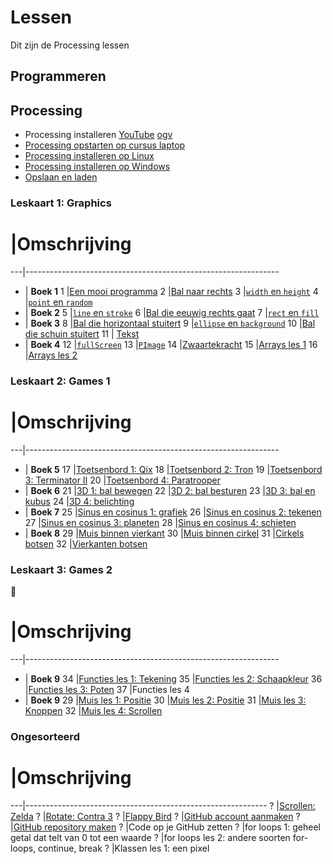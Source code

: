 # Lessen

Dit zijn de Processing lessen

## Programmeren


## Processing

 * Processing installeren [YouTube](https://youtu.be/iUIJjxgKBk8) [ogv](http://richelbilderbeek.nl/processing_installeren.ogv)
 * [Processing opstarten op cursus laptop](./ProcessingOpstartenOpCursusLaptop/README.md)
 * [Processing installeren op Linux](./ProcessingInstallerenOpLinux/README.md)
 * [Processing installeren op Windows](./ProcessingInstallerenOpWindows/README.md)
 * [Opslaan en laden](./OpslaanEnLaden/README.md)

### Leskaart 1: Graphics

#  |Omschrijving
---|---------------------------------------------------------------
-  | **Boek 1**
1  |[Een mooi programma](./EenMooiProgramma/README.md)
2  |[Bal naar rechts](./BalNaarRechts/README.md)
3  |[`width` en `height`](./WidthHeight/README.md)
4  |[`point` en `random`](./PointRandom/README.md)
-  | **Boek 2**
5  |[`line` en `stroke`](./LineStroke/README.md)
6  |[Bal die eeuwig rechts gaat](./BalEeuwigNaarRechts/README.md)
7  |[`rect` en `fill`](./RectFill/README.md)
-  | **Boek 3**
8  |[Bal die horizontaal stuitert](./BalDieHorizontaalStuitert/README.md)
9  |[`ellipse` en `background`](./EllipseBackground/README.md)
10 |[Bal die schuin stuitert](./BalDieSchuinStuitert/README.md)
11 | [Tekst](./Text/README.md)
-  | **Boek 4**
12 |[`fullScreen`](./FullScreen/README.md)
13 |[`PImage`](./PImage/README.md)
14 |[Zwaartekracht](./Zwaartekracht/README.md)
15 |[Arrays les 1](./Arrays1/README.md)
16 |[Arrays les 2](./Arrays2/README.md)

### Leskaart 2: Games 1

#  |Omschrijving
---|---------------------------------------------------------------
-  | **Boek 5**
17 |[Toetsenbord 1: Qix](./Toetsenbord1/README.md)
18 |[Toetsenbord 2: Tron](./Toetsenbord2/README.md)
19 |[Toetsenbord 3: Terminator II](./Toetsenbord3/README.md)
20 |[Toetsenbord 4: Paratrooper](./Toetsenbord4/README.md)
-  | **Boek 6**
21 |[3D 1: bal bewegen](./3D1/README.md)
22 |[3D 2: bal besturen](./3D2/README.md)
23 |[3D 3: bal en kubus](./3D3/README.md)
24 |[3D 4: belichting](./3D4/README.md)
 - | **Boek 7**
25 |[Sinus en cosinus 1: grafiek](./SinusEnCosinus1/README.md)
26 |[Sinus en cosinus 2: tekenen](./SinusEnCosinus2/README.md)
27 |[Sinus en cosinus 3: planeten](./SinusEnCosinus3/README.md)
28 |[Sinus en cosinus 4: schieten](./SinusEnCosinus4/README.md)
 - | **Boek 8**
29 |[Muis binnen vierkant](./MuisBinnenVierkant/README.md) 
30 |[Muis binnen cirkel](./MuisBinnenCirkel/README.md) 
31 |[Cirkels botsen](./CirkelsBotsen/README.md)
32 |[Vierkanten botsen](./VierkantenBotsen/README.md)

### Leskaart 3: Games 2

:construction:

#  |Omschrijving
---|---------------------------------------------------------------
 - | **Boek 9**
34 |[Functies les 1: Tekening](./FunctiesTekening/README.md)
35 |[Functies les 2: Schaapkleur](./FunctiesSchaapkleur/README.md)
36 |[Functies les 3: Poten](./FunctiesPoten/README.md)
37 |Functies les 4
 - | **Boek 9**
29 |[Muis les 1: Positie](./MuisPositie/README.md)
30 |[Muis les 2: Positie](./MuisPositie/README.md)
31 |[Muis les 3: Knoppen](./MuisKnoppen/README.md)
32 |[Muis les 4: Scrollen](./MuisScroll/README.md)


### Ongesorteerd

#  |Omschrijving
---|------------------------------------------------------------
 ? |[Scrollen: Zelda](./Scrollen/README.md)
 ? |[Rotate: Contra 3](./Rotate/README.md)
 ? |[Flappy Bird](./FlappyBird/README.md)
 ? |[GitHub account aanmaken](./GitHub/README.md)
 ? |[GitHub repository maken](./GitHubPages/README.md)
 ? |Code op je GitHub zetten
 ? |for loops 1: geheel getal dat telt van 0 tot een waarde
 ? |for loops les 2: andere soorten for-loops, continue, break
 ? |Klassen les 1: een pixel

